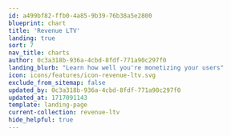 ```yaml
---
id: a499bf82-ffb0-4a85-9b39-76b38a5e2800
blueprint: chart
title: 'Revenue LTV'
landing: true
sort: 7
nav_title: charts
author: 0c3a318b-936a-4cbd-8fdf-771a90c297f0
landing_blurb: "Learn how well you're monetizing your users"
icon: icons/features/icon-revenue-ltv.svg
exclude_from_sitemap: false
updated_by: 0c3a318b-936a-4cbd-8fdf-771a90c297f0
updated_at: 1717091143
template: landing-page
current-collection: revenue-ltv
hide_helpful: true
---
```

